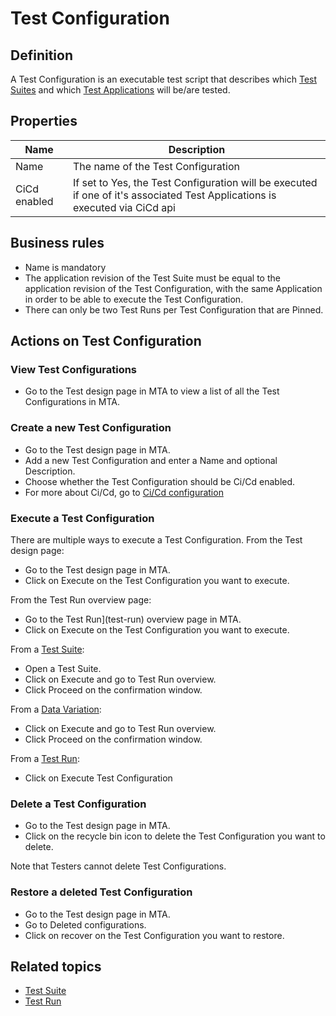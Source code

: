 # Test Configuration 

## Definition

A Test Configuration is an executable test script that describes which [Test Suites](test-suite) and which [Test Applications](test-application) will be/are tested. 

## Properties
| Name | Description |
| ----------- | ----------- |
| Name | The name of the Test Configuration |
| CiCd enabled | If set to Yes, the Test Configuration will be executed if one of it's associated Test Applications is executed via CiCd api |

## Business rules
- Name is mandatory
- The application revision of the Test Suite must be equal to the application revision of the Test Configuration, with the same Application in order to be able to execute the Test Configuration.
- There can only be two Test Runs per Test Configuration that are Pinned.

## Actions on Test Configuration

### View Test Configurations
- Go to the Test design page in MTA to view a list of all the Test Configurations in MTA.

### Create a new Test Configuration
- Go to the Test design page in MTA. 
- Add a new Test Configuration and enter a Name and optional Description. 
- Choose whether the Test Configuration should be Ci/Cd enabled. 
- For more about Ci/Cd, go to [Ci/Cd configuration](../howtos/cicd)

### Execute a Test Configuration
There are multiple ways to execute a Test Configuration. 
From the Test design page:
- Go to the Test design page in MTA. 
- Click on Execute on the Test Configuration you want to execute.

From the Test Run overview page:
- Go to the Test Run](test-run) overview page in MTA. 
- Click on Execute on the Test Configuration you want to execute.

From a [Test Suite](test-suite):
- Open a Test Suite.
- Click on Execute and go to Test Run overview.
- Click Proceed on the confirmation window.

From a [Data Variation](data-variation):
- Click on Execute and go to Test Run overview.
- Click Proceed on the confirmation window.

From a [Test Run](test-run):
- Click on Execute Test Configuration

### Delete a Test Configuration
- Go to the Test design page in MTA. 
- Click on the recycle bin icon to delete the Test Configuration you want to delete.

Note that Testers cannot delete Test Configurations.

### Restore a deleted Test Configuration
- Go to the Test design page in MTA. 
- Go to Deleted configurations.
- Click on recover on the Test Configuration you want to restore.

## Related topics
- [Test Suite](test-suite)
- [Test Run](test-run)
